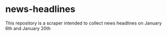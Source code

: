# news-headlines
This repository is a scraper intended to collect news headlines on January 6th and January 20th

